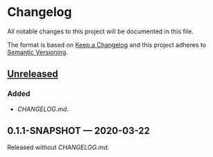 # Changelog

All notable changes to this project will be documented in this file.

The format is based on [Keep a Changelog](http://keepachangelog.com)
and this project adheres to 
[Semantic Versioning](http://semver.org/spec/v2.0.0.html).


## [Unreleased]
### Added
- _CHANGELOG.md_.

## 0.1.1-SNAPSHOT — 2020-03-22
Released without _CHANGELOG.md_.


[Unreleased]: https://github.com/logicblocks/liberator-hal.ping-resource/compare/0.1.1-SNAPSHOT...HEAD
